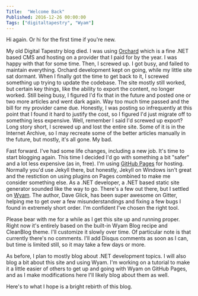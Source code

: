 ```yaml
---
Title:  "Welcome Back"
Published: 2016-12-26 00:00:00
Tags: ["digitaltapestry", "Wyam"]
---
```


Hi again. Or hi for the first time if you're new.

My old Digital Tapestry blog died. I was using [Orchard](http://www.orchardproject.net/) which is a fine .NET based CMS and hosting
on a provider that I paid for by the year. I was happy with that for some time. Then, I screwed up. I got busy, and failed to
maintain everything. Orchard development kept on going, while my little site sat dormant. When I finally got the time to get
back to it, I screwed something up trying to update the codebase. The site mostly still worked, but certain key things, like
the ability to export the content, no longer worked. Still being busy, I figured I'd fix that in the future and posted one or
two more articles and went dark again. Way too much time passed and the bill for my provider came due. Honestly, I was posting
so infrequently at this point that I found it hard to justify the cost, so I figured I'd just migrate off to something less
expensive. Well, remember I said I'd screwed up export? Long story short, I screwed up and lost the entire site. Some of it
is in the Internet Archive, so I may recreate some of the better articles manually in the future, but mostly, it's all
gone. My bad.

Fast forward. I've had some life changes, including a new job. It's time to start blogging again. This time I decided I'd
go with something a bit "safer" and a lot less expensive (as in, free). I'm using [GitHub Pages](https://pages.github.com/)
for hosting. Normally you'd use Jekyll there, but honestly, Jekyll on Windows isn't great and the restiction on using
plugins on Pages combined to make me consider something else. As a .NET developer, a .NET based static site generator
sounded like the way to go. There's a few out there, but I settled on [Wyam](http://wyam.io). The author, Dave Glick,
has been super awesome on Gitter, helping me to get over a few misunderstandings and fixing a few bugs I found in
extremely short order. I'm confident I've chosen the right tool.

Please bear with me for a while as I get this site up and running proper. Right now it's entirely based on the built-in
Wyam Blog recipe and CleanBlog theme. I'll customize it slowly over time. Of particular note is that currently there's
no comments. I'll add Disqus comments as soon as I can, but time is limited still, so it may take a few days or more.

As before, I plan to mostly blog about .NET development topics. I will also blog a bit about this site and using
Wyam. I'm working on a tutorial to make it a little easier of others to get up and going with Wyam on GitHub Pages,
and as I make modifications here I'll likely blog about them as well.

Here's to what I hope is a bright rebirth of this blog.
